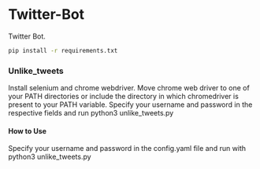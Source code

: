 # Twitter-Bot
Twitter Bot. 

```bash
pip install -r requirements.txt
```

### Unlike_tweets
Install selenium and chrome webdriver. Move chrome web driver to one of your PATH directories or include the directory in which chromedriver is present to your PATH variable.
Specify your username and password in the respective fields and run python3 unlike_tweets.py

#### How to Use
Specify your username and password in the config.yaml file and run with python3 unlike_tweets.py
